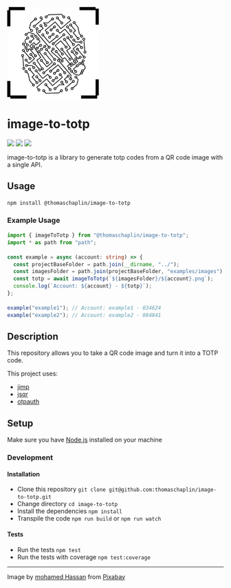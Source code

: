 <img src="assets/logo.png" alt="logo" width="213" height="213" />

# image-to-totp

![](https://img.shields.io/npm/dw/@thomaschaplin/image-to-totp)
![](https://img.shields.io/github/license/thomaschaplin/image-to-totp)
![](https://img.shields.io/bundlephobia/min/@thomaschaplin/image-to-top)

image-to-totp is a library to generate totp codes from a QR code image with a single API.

## Usage

```
npm install @thomaschaplin/image-to-totp
```

### Example Usage

```ts
import { imageToTotp } from "@thomaschaplin/image-to-totp";
import * as path from "path";

const example = async (account: string) => {
  const projectBaseFolder = path.join(__dirname, "../");
  const imagesFolder = path.join(projectBaseFolder, "examples/images");
  const totp = await imageToTotp(`${imagesFolder}/${account}.png`);
  console.log(`Account: ${account} - ${totp}`);
};

example("example1"); // Account: example1 - 034624
example("example2"); // Account: example2 - 084841
```

## Description

This repository allows you to take a QR code image and turn it into a TOTP code.

This project uses:

- [jimp](https://github.com/oliver-moran/jimp)
- [jsqr](https://github.com/cozmo/jsQR)
- [otpauth](https://github.com/hectorm/otpauth)

## Setup

Make sure you have [Node.js](https://nodejs.org/en/) installed on your machine

### Development

#### Installation

- Clone this repository
  `git clone git@github.com:thomaschaplin/image-to-totp.git`
- Change directory `cd image-to-totp`
- Install the dependencies `npm install`
- Transpile the code `npm run build` or `npm run watch`

#### Tests

- Run the tests `npm test`
- Run the tests with coverage `npm test:coverage`

---

Image by
<a href="https://pixabay.com/users/mohamed_hassan-5229782/?utm_source=link-attribution&amp;utm_medium=referral&amp;utm_campaign=image&amp;utm_content=5661868">mohamed
Hassan</a> from
<a href="https://pixabay.com/?utm_source=link-attribution&amp;utm_medium=referral&amp;utm_campaign=image&amp;utm_content=5661868">Pixabay</a>
